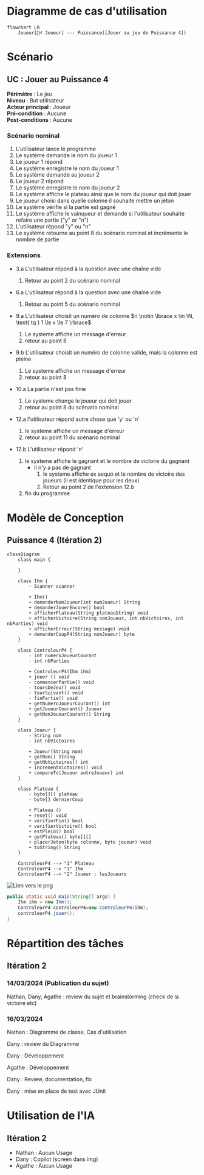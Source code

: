 # Diagramme de cas d'utilisation

```Mermaid
flowchart LR
    Joueur[🧍‍♂️ Joueur] --- Puissance([Jouer au jeu de Puissance 4])
```

# Scénario

## **UC : Jouer au Puissance 4**
**Périmètre** : Le jeu <br>
**Niveau** : But utilisateur <br>
**Acteur principal** : Joueur<br>
**Pré-condition** : Aucune<br>
**Post-conditions** : Aucune

### Scénario nominal

1.  L'utilisateur lance le programme
2.  Le système demande le nom du joueur 1
3.  Le joueur 1 répond
4.  Le système enregistre le nom du joueur 1
5.  Le système demande au joueur 2
6.  Le joueur 2 répond
7.  Le système enregistre le nom du joueur 2
8.  Le système affiche le plateau ainsi que le nom du joueur qui doit jouer
9.  Le joueur choisi dans quelle colonne il souhaite mettre un jeton 
10. Le système vérifie si la partie est gagné
11. Le système affiche le vainqueur et demande si l'utilisateur souhaite refaire une partie ("y" or "n")
12. L'utilisateur répond "y" ou "n"
13. Le système retourne au point 8 du scénario nominal et incrémente le nombre de partie


### Extensions

- 3.a L'utilisateur répond à la question avec une chaîne vide
    1. Retour au point 2 du scénario nominal

- 6.a L'utilisateur répond à la question avec une chaîne vide
    1. Retour au point 5 du scénario nominal

- 9.a L'utilisateur choisit un numéro de colonne $n \notin \lbrace x \in \N, \text{ tq } 1 \le x \le 7 \rbrace$
    1. Le systeme affiche un message d'erreur
    2. retour au point 8

- 9.b L'utilisateur choisit un numéro de colonne valide, mais la colonne est pleine
    1. Le systeme affiche un message d'erreur
    2. retour au point 8

- 10.a La partie n'est pas finie
    1. Le systeme change le joueur qui doit jouer
    2. retour au point 8 du scénario nominal

- 12.a l'utilisateur répond autre chose que 'y' ou 'n'
    1. le systeme affiche un message d'erreur
    2. retour au point 11 du scénario nominal

- 12.b L'utilisateur répond 'n'
    1. le systeme affiche le gagnant et le nombre de victoire du gagnant
        - Il n'y a pas de gagnant
            1. le systeme affiche ex aequo et le nombre de victoire des joueurs (il est identique pour les deux)
            2. Retour au point 2 de l'extension 12.b
    2. fin du programme


# Modèle de Conception

## Puissance 4 (Itération 2)

```mermaid
classDiagram
    class main {

    }

    class Ihm {
        - Scanner scanner

        + Ihm()
        + demanderNomJoueur(int numJoueur) String
        + demanderJouerEncore() bool
        + afficherPlateau(String plateauString) void
        + afficherVictoire(String nomJoueur, int nbVictoires, int nbParties) void
        + afficherErreur(String message) void
        + demanderCoupP4(String nomJoueur) byte
    }

    class ControleurP4 {
        - int numeroJoueurCourant
        - int nbParties
        
        + ControleurP4(Ihm ihm)
        + jouer () void
        - commencerPartie() void
        - toursDeJeu() void
        - tourSuivant() void
        - finPartie() void
        + getNumeroJoueurCourant() int
        + getJoueurCourant() Joueur
        + getNomJoueurCourant() String
    }

    class Joueur {
        - String nom
        - int nbVictoires

        + Joueur(String nom)
        + getNom() String
        + getNbVictoires() int
        + incrementVictoires() void
        + compareTo(Joueur autreJoueur) int
    }

    class Plateau {
        - byte[][] plateau
        - byte[] dernierCoup
                
        + Plateau ()
        + reset() void
        + verifierFin() bool
        + verifierVictoire() bool
        + estPlein() bool
        + getPlateau() byte[][]
        + placerJeton(byte colonne, byte joueur) void
        + toString() String
    }

    ControleurP4 --> "1" Plateau
    ControleurP4 --> "1" Ihm
    ControleurP4 --> "2" Joueur : lesJoueurs
```

![Lien vers le png](https://mermaid.ink/img/pako:eNqNVbGO2zAM_RVBk4NLhhadMnS5uwIN0EOAFF3qDjqZSdTaYkBLAYpD_r20ZcWOrOCqxZb4SJN8fPKb1FiBXEtdq7Z9MupAqimt4NWfiEYZK95KG84u8SUYvx6bziaGtRI7rawFEm14RnS3Hjp0sZgeVNAoWwG9YLNBD54KY52wftgtxM6RsYecyyP609abtlVWw6ciAIXFqytH-vkr59kB6NlqJCgW4hWxnqLUfm_0EWhbKwfKx8CnsA27hTijqXJeP4x2aDhwms9S9JW9RkAbD7aKnIH2fshnoq4xQ8AGuOIDTOEJJY9oHWHNPmN7bjkaegyEITduJSnrZpCY22iY5pf7TtHNgzk2NyT_7votirTCldDYNMBuFL6TQTjOrH2CDfg7xp03Z049Y90beyfsgziAe5nXX_Qzk-BSRNinwSLLI246uAlBAZrI5joucxauI3MrpkEwo-dinlWRU1BnGoPOqzZWEzAxbopJW8jcnRTBdyyGcpR3BBPtZUsfRDUfR5alNUHUoyk3dTHC7T3COYLLZHkGMnuO-8XYjNS5EVHlmeuCFc-juQGHtr-VNNbIV9oycqXR132x6UcdBsS9KcgKdLX6LEr5oZSxwv_CstzexX1k3MDRWtTQhvdWLiUrgC_3iu_-no9SuiPzXso1v1aK_pSytBfGMbW4-2u1XDvysJT-VHGKw68iHkJlHNK34V_SPS7_APtv-bM?type=png)




```java
public static void main(String[] args) {
    Ihm ihm = new Ihm();
    ControleurP4 controleurP4=new ControleurP4(ihm);
    controleurP4.jouer();
}
```

# Répartition des tâches
## Itération 2

### 14/03/2024 (Publication du sujet)

Nathan, Dany, Agathe : review du sujet et brainstorming (check de la victoire etc)

### 16/03/2024

Nathan : Diagramme de classe, Cas d'utilisation

Dany : review du Diagramme

Dany : Développement

Agathe : Développement

Dany : Review, documentation, fix

Dany : mise en place de test avec JUnit

# Utilisation de l'IA
## Itération 2

- Nathan : Aucun Usage
- Dany : Copilot (screen dans img)
- Agathe : Aucun Usage